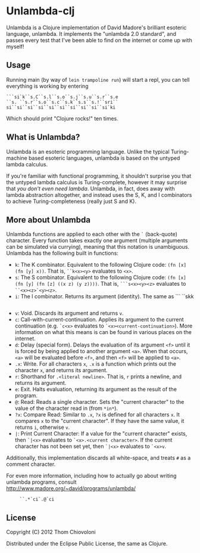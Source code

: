 # Unlambda-clj

Unlambda is a Clojure implementation of David Madore's brilliant esoteric
language, unlambda. It implements the "unlambda 2.0 standard", and passes every
test that I've been able to find on the internet or come up with myself!

## Usage

Running main (by way of `lein trampoline run`) will start a repl, you can tell everything is working by entering

    ```si`k``s.C``s.l``s.o``s.j``s.u``s.r``s.e
    ``s. ``s.r``s.o``s.c``s.k``s.s``s.!``sri``
    si``si``si``si``si``si``si``si``si``si`ki

Which should print "Clojure rocks!" ten times.

## What is Unlambda?

Unlambda is an esoteric programming language.  Unlike the typical Turing-machine
based esoteric languages, unlambda is based on the untyped lambda
calculus. 

If you're familiar with functional programming, it shouldn't surprise you that
the untyped lambda calculus is Turing-complete, however it may surprise that
*you don't even need lambda*.  Unlambda, in fact, does away with lambda
abstraction altogether, and instead uses the S, K, and I combinators to achieve
Turing-completeness (really just S and K).

## More about Unlambda

Unlambda functions are applied to each other with the `` ` `` (back-quote)
character.  Every function takes exactly one argument (multiple arguments can be
simulated via currying), meaning that this notation is unambiguous. Unlambda has
the following built in functions:

* `k`: The K combinator. Equivalent to the following Clojure code: `(fn [x] (fn
  [y] x))`. That is, ``` ``k<x><y> ``` evaluates to `<x>`. 
* `s`: The S combinator. Equivalent to the following Clojure code: `(fn [x] (fn
  [y] (fn [z] ((x z) (y z))))`.  That is, ```` ```s<x><y><z> ```` evaluates to
  ``` ``<x><z>`<y><z> ```.
* `i`: The I combinator.  Returns its argument (identity). The same as ``` ``skk
  ```.
* `v`: Void.  Discards its argument and returns `v`.
* `c`: Call-with-current-continuation.  Applies its argument to the current
  continuation (e.g. `` `c<x> `` evaluates to `` `<x><current-continuation> ``). More
  information on what this means is can be found in various places on the
  internet.
* `d`: Delay (special form). Delays the evaluation of its argument `<f>` until it is
  forced by being applied to another argument `<a>`.  When that occurs, `<a>` will
  be evaluated before `<f>`, and then `<f>` will be applied to `<a>`.
* `.x`: Write. For all characters `x`, `.x` is a function which prints out the
  character `x`, and returns its argument.
* `r`: Shorthand for `.<literal newline>`. That is, `r` prints a newline, and
  returns its argument.
* `e`: Exit. Halts evaluation, returning its argument as the result of the
  program.
* `@`: Read: Reads a single character.  Sets the "current character" to the
  value of the character read in (from `*in*`).
* `?x`: Compare Read: Similar to `.x`, `?x` is defined for all characters `x`.
  It compares `x` to the "current character".  If they have the same
  value, it returns `i`, otherwise `v`.
* `|`: Print Current Character: If a value for the "current character" exists,
  then `` `|<x> `` evaluates to `` `<x>.<current character> ``. If the current
  character has not been set yet, then `` `|<x> `` evaluates to `` `<x>v ``. 

Additionally, this implementation discards all white-space, and treats `#` as a
comment character.  

For even more information, including how to actually go about writing unlambda
programs, consult <http://www.madore.org/~david/programs/unlambda/>


```
     ``.*`ci`.@`ci
```

## License

Copyright (C) 2012 Thom Chiovoloni

Distributed under the Eclipse Public License, the same as Clojure.
